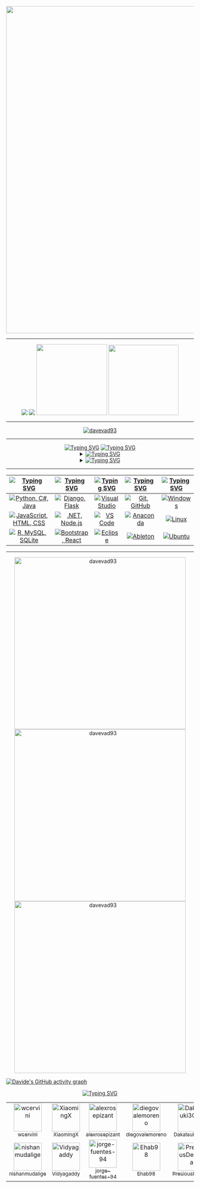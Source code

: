 <div align="center">
  <img src="assets/davevad93.gif" width=875>
  <hr>
  <a href="https://github.com/davevad93"><img src="https://komarev.com/ghpvc/?username=davevad93&color=brightgreen&style=for-the-badge"/><a/>
  <a href="./LICENSE"><img src="https://img.shields.io/github/license/davevad93/davevad93?style=for-the-badge&color=brightgreen"/></a>
  <a href=README.it.md><img src="assets/it.svg" width=190></a>
  <a href=README.es.md><img src="assets/es.svg" width=188></a>
  <hr>
  <p align="center"><a href="https://github.com/ryo-ma/github-profile-trophy"><img src="https://github-profile-trophy-davevad93s-projects.vercel.app/?username=davevad93&theme=matrix&rank=-B&column=-1" alt="davevad93"/></a></p>
</div>  

<hr>

<div align="center">
      <a href="https://git.io/typing-svg"><img src="https://readme-typing-svg.herokuapp.com?font=Fira+Code&size=28&duration=7000&pause=1000&color=00FF2B&center=true&vCenter=true&repeat=false&random=false&width=1000&lines=About+me%3A" alt="Typing SVG"/></a>
      <a href="https://git.io/typing-svg"><img src="https://readme-typing-svg.demolab.com?font=Fira+Code&size=15&pause=1000&color=00FF2B&center=true&vCenter=true&multiline=true&repeat=false&random=false&width=950&height=75&lines=Former+DJ,+now+fullstack+developer.+Huge+heavy+metal+and+all+pre-2000s+music+fan,+history+nerd.;“Those+who+cannot+remember+the+past+are+condemned+to+repeat+it”." alt="Typing SVG" /></a>

  <details>
    <summary><a href="https://git.io/typing-svg"><img src="https://readme-typing-svg.demolab.com?font=Fira+Code&pause=1000&color=00FF2B&center=true&vCenter=true&multiline=true&repeat=false&random=false&width=850&lines=Top+Repositories:" alt="Typing SVG" /></a></summary>
    
  <!--START_SECTION:top_repos-->
| 📁 Repository | ⭐ Stars | 🔱 Forks |
| --- | --- | --- |
| [davevad93](https://github.com/davevad93/davevad93) | 26 | 16 |
| [rest-countries-django-app](https://github.com/davevad93/rest-countries-django-app) | 16 | 3 |
| [drawdb](https://github.com/davevad93/drawdb) | 7 | 0 |
| [pass-gen](https://github.com/davevad93/pass-gen) | 7 | 1 |
| [C-Sharp-DAM](https://github.com/davevad93/C-Sharp-DAM) | 6 | 1 |
<!--END_SECTION:top_repos-->
  
  </details>

  <details>
    <summary><a href="https://git.io/typing-svg"><img src="https://readme-typing-svg.demolab.com?font=Fira+Code&pause=1000&color=00FF2B&center=true&vCenter=true&multiline=true&repeat=false&random=false&width=850&lines=Recent+GitHub+Activity:" alt="Typing SVG" /></a></summary>
    
  <!--START_SECTION:activity-->
| Recent Activity |
| --- |
⬆️ Pushed [2 commit(s)](https://github.com/davevad93/pass-gen/commits) to [davevad93/pass-gen](https://github.com/davevad93/pass-gen)
✔️ Merged PR [#63](https://github.com/davevad93/pass-gen/pull/63) in [davevad93/pass-gen](https://github.com/davevad93/pass-gen/pull/63)
🔍 Reviewed PR [#63](https://github.com/davevad93/pass-gen/pull/63) in [davevad93/pass-gen](https://github.com/davevad93/pass-gen/pull/63)
⬆️ Pushed [2 commit(s)](https://github.com/davevad93/pass-gen/commits) to [davevad93/pass-gen](https://github.com/davevad93/pass-gen)
✔️ Merged PR [#62](https://github.com/davevad93/pass-gen/pull/62) in [davevad93/pass-gen](https://github.com/davevad93/pass-gen/pull/62)
🔍 Reviewed PR [#62](https://github.com/davevad93/pass-gen/pull/62) in [davevad93/pass-gen](https://github.com/davevad93/pass-gen/pull/62)
⬆️ Pushed [2 commit(s)](https://github.com/davevad93/pass-gen/commits) to [davevad93/pass-gen](https://github.com/davevad93/pass-gen)
✔️ Merged PR [#61](https://github.com/davevad93/pass-gen/pull/61) in [davevad93/pass-gen](https://github.com/davevad93/pass-gen/pull/61)
🔍 Reviewed PR [#61](https://github.com/davevad93/pass-gen/pull/61) in [davevad93/pass-gen](https://github.com/davevad93/pass-gen/pull/61)
⬆️ Pushed [2 commit(s)](https://github.com/davevad93/pass-gen/commits) to [davevad93/pass-gen](https://github.com/davevad93/pass-gen)
✔️ Merged PR [#59](https://github.com/davevad93/pass-gen/pull/59) in [davevad93/pass-gen](https://github.com/davevad93/pass-gen/pull/59)
🔍 Reviewed PR [#59](https://github.com/davevad93/pass-gen/pull/59) in [davevad93/pass-gen](https://github.com/davevad93/pass-gen/pull/59)
📣 Commented on issue [#12](https://github.com/davevad93/davevad93/issues/12#issuecomment-2557762906) in [davevad93/davevad93](https://github.com/davevad93/davevad93/issues/12#issuecomment-2557762906)
🔑 Closed issue [#12](https://github.com/davevad93/davevad93/issues/12) in [davevad93/davevad93](https://github.com/davevad93/davevad93/issues/12)
❌ Closed PR [#58](https://github.com/davevad93/pass-gen/pull/58) in [davevad93/pass-gen](https://github.com/davevad93/pass-gen/pull/58)
<!--END_SECTION:activity-->
  
  </details>
</div>

<hr>

| [![Typing SVG](https://readme-typing-svg.herokuapp.com?font=Fira+Code&size=25&pause=1000&color=00FF2B&center=true&vCenter=true&repeat=false&random=false&width=300&lines=Languages)](https://git.io/typing-svg) | [![Typing SVG](https://readme-typing-svg.herokuapp.com?font=Fira+Code&size=25&pause=1000&color=00FF2B&center=true&vCenter=true&repeat=false&random=false&width=200&lines=Frameworks)](https://git.io/typing-svg) | [![Typing SVG](https://readme-typing-svg.herokuapp.com?font=Fira+Code&size=25&pause=1000&color=00FF2B&center=true&vCenter=true&repeat=false&random=false&width=200&lines=IDEs)](https://git.io/typing-svg) | [![Typing SVG](https://readme-typing-svg.herokuapp.com?font=Fira+Code&size=25&pause=1000&color=00FF2B&center=true&vCenter=true&repeat=false&random=false&width=200&lines=Tools)](https://git.io/typing-svg) | [![Typing SVG](https://readme-typing-svg.herokuapp.com?font=Fira+Code&size=25&pause=1000&color=00FF2B&center=true&vCenter=true&repeat=false&random=false&width=300&lines=Operating+Systems)](https://git.io/typing-svg) |
| ----- | ---- | ---- | ---- | ---- |
| <div align="center"><a href="https://skillicons.dev"><img src="https://skillicons.dev/icons?i=py,cs,java" title="Python, C#, Java"/></a></div> | <div align="center"><a href="https://skillicons.dev"><img src="https://skillicons.dev/icons?i=django,flask" title="Django, Flask"/></a></div>| <div align="center"><a href="https://skillicons.dev"><img src="https://skillicons.dev/icons?i=visualstudio" title="Visual Studio"/></a></div> | <div align="center"><a href="https://skillicons.dev"><img src="https://skillicons.dev/icons?i=git,github" title="Git, GitHub"/></a></div> | <div align="center"><a href="https://skillicons.dev"><img src="https://skillicons.dev/icons?i=windows" title="Windows"/></a></div> |
| <div align="center"><a href="https://skillicons.dev"><img src="https://skillicons.dev/icons?i=js,html,css" title="JavaScript, HTML, CSS"/></a></div> | <div align="center"><a href="https://skillicons.dev"><img src="https://skillicons.dev/icons?i=dotnet,nodejs" title=".NET, Node.js"/></a></div> | <div align="center"><a href="https://skillicons.dev"><img src="https://skillicons.dev/icons?i=vscode" title="VS Code"/></a></div> | <div align="center"><a href="https://skillicons.dev"><img src="https://skillicons.dev/icons?i=anaconda" title="Anaconda"/></a></div> | <div align="center"><a href="https://skillicons.dev"><img src="https://skillicons.dev/icons?i=linux" title="Linux"/></a></div> |
| <div align="center"><a href="https://skillicons.dev"><img src="https://skillicons.dev/icons?i=r,mysql,sqlite" title="R, MySQL, SQLite"/></a></div> | <div align="center"><a href="https://skillicons.dev"><img src="https://skillicons.dev/icons?i=bootstrap,react" title="Bootstrap, React"/></a></div> | <div align="center"><a href="https://skillicons.dev"><img src="https://skillicons.dev/icons?i=eclipse" title="Eclipse"/></a></div> | <div align="center"><a href="https://skillicons.dev"><img src="https://skillicons.dev/icons?i=ableton" title="Ableton"/></a></div> | <div align="center"><a href="https://skillicons.dev"><img src="https://skillicons.dev/icons?i=ubuntu" title="Ubuntu"/></a></div> | 
     
<hr>

<div align="center">
  <a href="https://github.com/anuraghazra/github-readme-stats"><img src="https://github-readme-stats-davevad93s-projects.vercel.app/api/top-langs?username=davevad93&show_icons=true&locale=en&layout=compact&langs_count=16&title_color=00FF2B&text_color=00FF2B&border_color=00FF2B&theme=chartreuse-dark" alt="davevad93" width=460 /></a>
  <br>
  <a href="https://github.com/anuraghazra/github-readme-stats"><img src="https://github-readme-stats-davevad93s-projects.vercel.app/api?username=davevad93&show_icons=true&locale=en&title_color=00FF2B&text_color=00FF2B&icon_color=00FF2B&border_color=00FF2B&theme=chartreuse-dark&show=discussions_answered,prs_merged,reviews&include_all_commits=true" alt="davevad93" width=460 /></a>
  <br>
  <a href="https://github.com/DenverCoder1/github-readme-streak-stats"><img src="https://github-readme-streak-stats-davevad93s-projects.vercel.app/?user=davevad93&&border=00FF2B&stroke=00FF2B&ring=00FF2B&fire=00FF2B&currStreakNum=00FF2B&sideNums=00FF2B&currStreakLabel=00FF2B&sideLabels=00FF2B&dates=00FF2B&theme=chartreuse-dark" alt="davevad93" width=460 /></a>
</div>

[![Davide's GitHub activity graph](https://github-readme-activity-graph.vercel.app/graph?username=davevad93&theme=github-compact&bg_color=000000&line=009A22&point=98FB98&color=00FF2B&title_color=00FF2B&area=true)](https://github.com/ashutosh00710/github-readme-activity-graph)

<div align="center">
      <a href="https://git.io/typing-svg"><img src="https://readme-typing-svg.herokuapp.com?font=Fira+Code&size=28&duration=7000&pause=1000&color=00FF2B&center=true&vCenter=true&repeat=false&random=false&width=1000&lines=Top+followers%3A" alt="Typing SVG"/></a>
<!--START_SECTION:followers-->
<table>
  <tr><td align="center">
  <a href="https://github.com/wcervini">
    <img src="https://avatars.githubusercontent.com/u/51060" width="75px" alt="wcervini" />
    <br />
    <sub>wcervini</sub>
  </a>
</td>
<td align="center">
  <a href="https://github.com/XiaomingX">
    <img src="https://avatars.githubusercontent.com/u/5387930" width="75px" alt="XiaomingX" />
    <br />
    <sub>XiaomingX</sub>
  </a>
</td>
<td align="center">
  <a href="https://github.com/alexrosepizant">
    <img src="https://avatars.githubusercontent.com/u/7753376" width="75px" alt="alexrosepizant" />
    <br />
    <sub>alexrosepizant</sub>
  </a>
</td>
<td align="center">
  <a href="https://github.com/diegovalemoreno">
    <img src="https://avatars.githubusercontent.com/u/15755827" width="75px" alt="diegovalemoreno" />
    <br />
    <sub>diegovalemoreno</sub>
  </a>
</td>
<td align="center">
  <a href="https://github.com/Dakatsuki3002">
    <img src="https://avatars.githubusercontent.com/u/18092463" width="75px" alt="Dakatsuki3002" />
    <br />
    <sub>Dakatsuki3002</sub>
  </a>
</td>
<td align="center">
  <a href="https://github.com/andrejmoltok">
    <img src="https://avatars.githubusercontent.com/u/20362038" width="75px" alt="andrejmoltok" />
    <br />
    <sub>andrejmoltok</sub>
  </a>
</td>
<td align="center">
  <a href="https://github.com/Abimomin">
    <img src="https://avatars.githubusercontent.com/u/22491475" width="75px" alt="Abimomin" />
    <br />
    <sub>Abimomin</sub>
  </a>
</td>
</tr>
<tr><td align="center">
  <a href="https://github.com/nishanmudalige">
    <img src="https://avatars.githubusercontent.com/u/30182885" width="75px" alt="nishanmudalige" />
    <br />
    <sub>nishanmudalige</sub>
  </a>
</td>
<td align="center">
  <a href="https://github.com/Vidyagaddy">
    <img src="https://avatars.githubusercontent.com/u/31290797" width="75px" alt="Vidyagaddy" />
    <br />
    <sub>Vidyagaddy</sub>
  </a>
</td>
<td align="center">
  <a href="https://github.com/jorge-fuentes-94">
    <img src="https://avatars.githubusercontent.com/u/33938341" width="75px" alt="jorge-fuentes-94" />
    <br />
    <sub>jorge-fuentes-94</sub>
  </a>
</td>
<td align="center">
  <a href="https://github.com/Ehab98">
    <img src="https://avatars.githubusercontent.com/u/35175000" width="75px" alt="Ehab98" />
    <br />
    <sub>Ehab98</sub>
  </a>
</td>
<td align="center">
  <a href="https://github.com/PreciousDeanna">
    <img src="https://avatars.githubusercontent.com/u/35430361" width="75px" alt="PreciousDeanna" />
    <br />
    <sub>PreciousDeanna</sub>
  </a>
</td>
<td align="center">
  <a href="https://github.com/chuclocbg">
    <img src="https://avatars.githubusercontent.com/u/35459730" width="75px" alt="chuclocbg" />
    <br />
    <sub>chuclocbg</sub>
  </a>
</td>
<td align="center">
  <a href="https://github.com/waynezo">
    <img src="https://avatars.githubusercontent.com/u/37328568" width="75px" alt="waynezo" />
    <br />
    <sub>waynezo</sub>
  </a>
</td>
</tr>
</table>

<!--END_SECTION:followers-->

<!--
**davevad93/davevad93** is a ✨ _special_ ✨ repository because its `README.md` (this file) appears on your GitHub profile.

Here are some ideas to get you started:

- 🔭 I’m currently working on ...
- 🌱 I’m currently learning ...
- 👯 I’m looking to collaborate on ...
- 🤔 I’m looking for help with ...
- 💬 Ask me about ...
- 📫 How to reach me: ...
- 😄 Pronouns: ...
- ⚡ Fun fact: ...
-->
